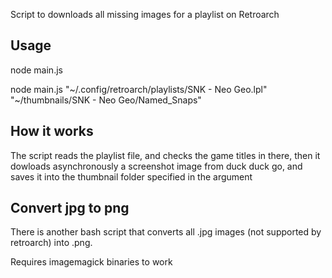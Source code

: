 Script to downloads all missing images for a playlist on Retroarch

## Usage

node main.js <playlist file> <thumbnail folder>

node main.js "~/.config/retroarch/playlists/SNK - Neo Geo.lpl" "~/thumbnails/SNK - Neo Geo/Named_Snaps"

## How it works

The script reads the playlist file, and checks the game titles in there, then it dowloads asynchronously a screenshot image from duck duck go, and saves it into the thumbnail folder specified in the argument

## Convert jpg to png 

There is another bash script that converts all .jpg images (not supported by retroarch) into .png. 

Requires imagemagick binaries to work


